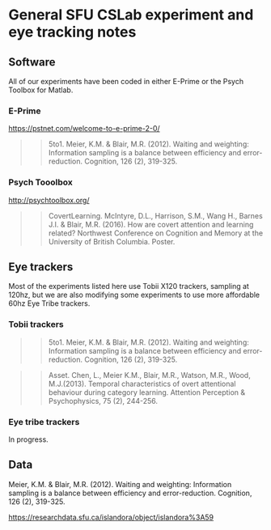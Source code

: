 # General SFU CSLab experiment and eye tracking notes  


## Software    

All of our experiments have been coded in either E-Prime or the Psych Toolbox for Matlab.


### E-Prime  

https://pstnet.com/welcome-to-e-prime-2-0/  

>> 5to1.  Meier, K.M. & Blair, M.R. (2012). Waiting and weighting: Information sampling is a balance between efficiency and error-reduction.  Cognition, 126 (2), 319-325. 


### Psych Tooolbox

http://psychtoolbox.org/ 

>> CovertLearning. McIntyre, D.L., Harrison, S.M., Wang H., Barnes J.I. & Blair, M.R. (2016). How are covert attention and learning related? Northwest Conference on Cognition and Memory at the University of British Columbia. Poster.


## Eye trackers

Most of the experiments listed here use Tobii X120 trackers, sampling at 120hz, but we are also modifying some experiments to use more affordable 60hz Eye Tribe trackers.


### Tobii trackers  


>> 5to1.  Meier, K.M. & Blair, M.R. (2012). Waiting and weighting: Information sampling is a balance between efficiency and error-reduction.  Cognition, 126 (2), 319-325.  

>> Asset.  Chen, L., Meier K.M., Blair, M.R., Watson, M.R., Wood, M.J.(2013). Temporal characteristics of overt attentional behaviour during category learning. Attention Perception & Psychophysics, 75 (2), 244-256.


### Eye tribe trackers  

In progress.


## Data  


Meier, K.M. & Blair, M.R. (2012). Waiting and weighting: Information sampling is a balance between efficiency and error-reduction.  Cognition, 126 (2), 319-325. 

https://researchdata.sfu.ca/islandora/object/islandora%3A59  






